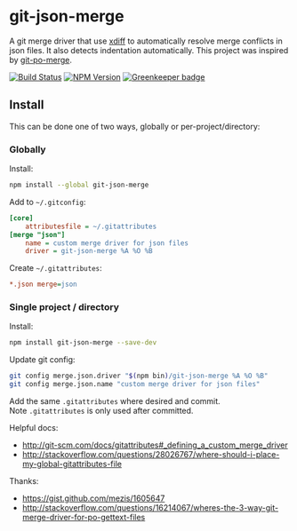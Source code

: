 # git-json-merge

A git merge driver that use [xdiff](https://github.com/dominictarr/xdiff) to automatically resolve merge conflicts in json files. It also detects indentation automatically. This project was inspired by [git-po-merge](https://github.com/beck/git-po-merge).

[![Build Status](https://travis-ci.org/jonatanpedersen/git-json-merge.svg?branch=master)](https://travis-ci.org/jonatanpedersen/git-json-merge)
[![NPM Version](https://img.shields.io/npm/v/git-json-merge.svg)](https://www.npmjs.com/package/git-json-merge)
[![Greenkeeper badge](https://badges.greenkeeper.io/jonatanpedersen/git-json-merge.svg)](https://greenkeeper.io/)

## Install
This can be done one of two ways, globally or per-project/directory:

### Globally
Install:
```sh
npm install --global git-json-merge
```

Add to `~/.gitconfig`:
```ini
[core]
    attributesfile = ~/.gitattributes
[merge "json"]
    name = custom merge driver for json files
    driver = git-json-merge %A %O %B
```

Create `~/.gitattributes`:
```ini
*.json merge=json
```

### Single project / directory

Install:
```sh
npm install git-json-merge --save-dev
```

Update git config:
```sh
git config merge.json.driver "$(npm bin)/git-json-merge %A %O %B"
git config merge.json.name "custom merge driver for json files"
```

Add the same `.gitattributes` where desired and commit.  
Note `.gitattributes` is only used after committed.


Helpful docs:
* http://git-scm.com/docs/gitattributes#_defining_a_custom_merge_driver
* http://stackoverflow.com/questions/28026767/where-should-i-place-my-global-gitattributes-file

Thanks:
* https://gist.github.com/mezis/1605647
* http://stackoverflow.com/questions/16214067/wheres-the-3-way-git-merge-driver-for-po-gettext-files
